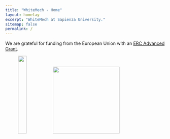 ```yaml
---
title: "WhiteMech - Home"
layout: homelay
excerpt: "WhiteMech at Sapienza University."
sitemap: false
permalink: /
---
```

<!--
### Context.
<p class="text-justify">
We are witnessing an increasing availability of mechanisms that offer form of programmability. These mechanisms are currently being revolutionized by advancements in sensing (vision, language understanding) and actuation components (autonomous mobile manipulators, automated storage and retrieval systems). However, such mechanisms are held back by the fact that their logic is still based on hard-wired rules encoded in hand-crafted programs.
</p>
### How.
<p class="text-justify">
Recent discoveries in Knowledge Representation, Reasoning about Actions and Planning, and Reinforcement Learning in Artificial Intelligence, and their connections to Verification and Synthesis in Formal Methods, and Data-Aware Processes in Databases, chart an novel path to produce a breakthrough.
</p>
### Driving Applications.
<p class="text-justify">
WhiteMech will ground its scientific results upon three driving applications: smart manufacturing (Industry 4.0), smart spaces (IoT) and business process management systems (BPM).
</p>
We are located at Sapienza University.

**Positions available as Senior Postdoc, Junior Postdocs and PhD students.** [(more info)]({{ site.url }}{{ site.baseurl }}/vacancies) **!**
-->

We are grateful for funding from the European Union with an [ERC Advanced Grant](https://erc.europa.eu/funding/advanced-grants).
<figure class="fourth">
  <img src="{{ site.url }}{{ site.baseurl }}/images/logopic/logo-erc.svg" style="width: 25%">
  <img src="{{ site.url }}{{ site.baseurl }}/images/logopic/Logo_Sapienza.svg" style="width: 210px">
</figure>
